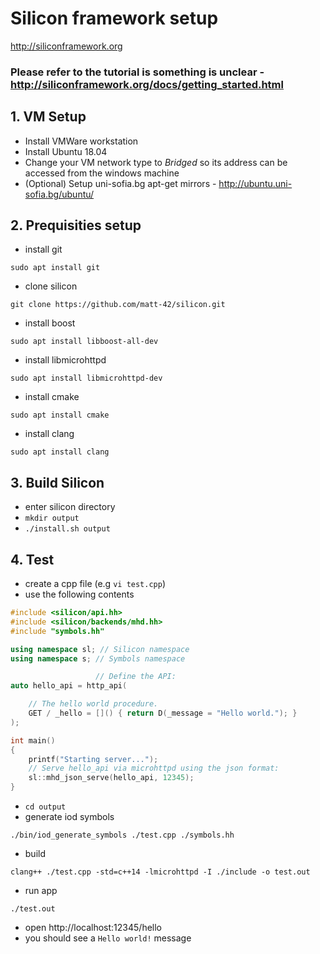 # Silicon framework setup
http://siliconframework.org

### Please refer to the tutorial is something is unclear - http://siliconframework.org/docs/getting_started.html

## 1. VM Setup
* Install VMWare workstation
* Install Ubuntu 18.04 
* Change your VM network type to *Bridged* so its address can be accessed from the windows machine
* (Optional) Setup uni-sofia.bg apt-get mirrors - http://ubuntu.uni-sofia.bg/ubuntu/

## 2. Prequisities setup
* install git

```sudo apt install git```
* clone silicon

```git clone https://github.com/matt-42/silicon.git```
* install boost

```sudo apt install libboost-all-dev```
* install libmicrohttpd

```sudo apt install libmicrohttpd-dev```
* install cmake

```sudo apt install cmake```
* install clang

```sudo apt install clang```

## 3. Build Silicon
* enter silicon directory
* ```mkdir output```
* ```./install.sh output```

## 4. Test 
* create a cpp file (e.g ```vi test.cpp```)
* use the following contents
```c++
#include <silicon/api.hh>
#include <silicon/backends/mhd.hh>
#include "symbols.hh"

using namespace sl; // Silicon namespace
using namespace s; // Symbols namespace

				   // Define the API:
auto hello_api = http_api(

	// The hello world procedure.
	GET / _hello = []() { return D(_message = "Hello world."); }
);

int main()
{
	printf("Starting server...");
	// Serve hello_api via microhttpd using the json format:
	sl::mhd_json_serve(hello_api, 12345);
}

```
* ```cd output```
* generate iod symbols

```./bin/iod_generate_symbols ./test.cpp ./symbols.hh```
* build

```clang++ ./test.cpp -std=c++14 -lmicrohttpd -I ./include -o test.out```
* run app

```./test.out```
* open http://localhost:12345/hello
* you should see a ```Hello world!``` message

